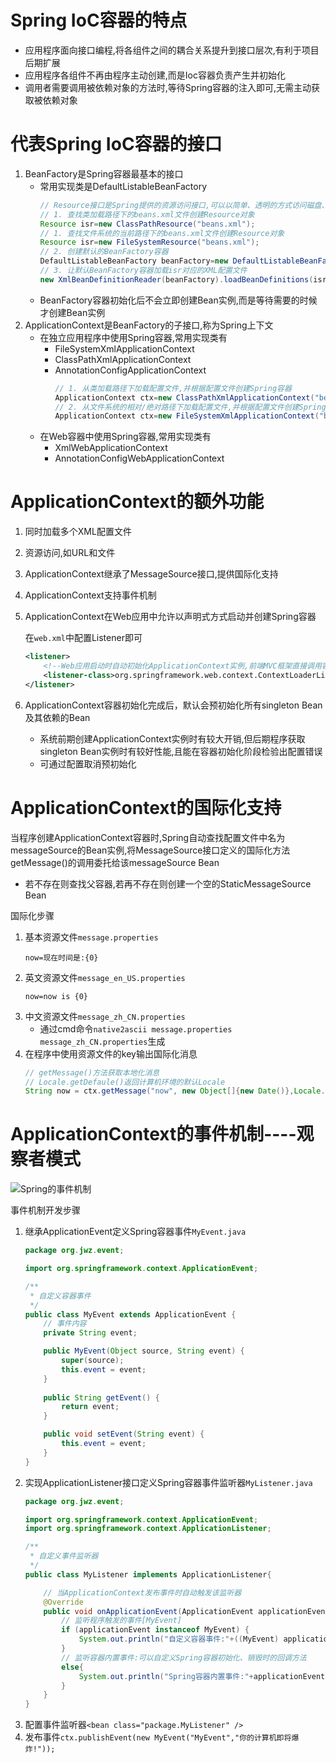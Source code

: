# Spring IoC容器的特点
- 应用程序面向接口编程,将各组件之间的耦合关系提升到接口层次,有利于项目后期扩展
- 应用程序各组件不再由程序主动创建,而是Ioc容器负责产生并初始化
- 调用者需要调用被依赖对象的方法时,等待Spring容器的注入即可,无需主动获取被依赖对象

# 代表Spring IoC容器的接口
1. BeanFactory是Spring容器最基本的接口
    - 常用实现类是DefaultListableBeanFactory
        ```java
        // Resource接口是Spring提供的资源访问接口,可以以简单、透明的方式访问磁盘、类路径以及网络上的资源
        // 1. 查找类加载路径下的beans.xml文件创建Resource对象
        Resource isr=new ClassPathResource("beans.xml");
        // 1. 查找文件系统的当前路径下的beans.xml文件创建Resource对象
        Resource isr=new FileSystemResource("beans.xml");
        // 2. 创建默认的BeanFactory容器
        DefaultListableBeanFactory beanFactory=new DefaultListableBeanFactory();
        // 3. 让默认BeanFactory容器加载isr对应的XML配置文件
        new XmlBeanDefinitionReader(beanFactory).loadBeanDefinitions(isr);
        ```
    - BeanFactory容器初始化后不会立即创建Bean实例,而是等待需要的时候才创建Bean实例
2. ApplicationContext是BeanFactory的子接口,称为Spring上下文
    - 在独立应用程序中使用Spring容器,常用实现类有
        - FileSystemXmlApplicationContext
        - ClassPathXmlApplicationContext
        - AnnotationConfigApplicationContext
            ```java
            // 1. 从类加载路径下加载配置文件,并根据配置文件创建Spring容器
            ApplicationContext ctx=new ClassPathXmlApplicationContext("beans.xml","service.xml");
            // 2. 从文件系统的相对/绝对路径下加载配置文件,并根据配置文件创建Spring容器
            ApplicationContext ctx=new FileSystemXmlApplicationContext("beans.xml");
            ```
    - 在Web容器中使用Spring容器,常用实现类有
        - XmlWebApplicationContext
        - AnnotationConfigWebApplicationContext

# ApplicationContext的额外功能
1. 同时加载多个XML配置文件
2. 资源访问,如URL和文件
3. ApplicationContext继承了MessageSource接口,提供国际化支持
4. ApplicationContext支持事件机制
5. ApplicationContext在Web应用中允许以声明式方式启动并创建Spring容器
    
    在`web.xml`中配置Listener即可
    ```xml
    <listener>
        <!--Web应用启动时自动初始化ApplicationContext实例,前端MVC框架直接调用容器中的Bean即可,无需访问Spring容器本身-->
		<listener-class>org.springframework.web.context.ContextLoaderListener</listener-class>
	</listener>
    ```
6. ApplicationContext容器初始化完成后，默认会预初始化所有singleton Bean及其依赖的Bean
    - 系统前期创建ApplicationContext实例时有较大开销,但后期程序获取singleton Bean实例时有较好性能,且能在容器初始化阶段检验出配置错误
    - 可通过配置取消预初始化

# ApplicationContext的国际化支持
当程序创建ApplicationContext容器时,Spring自动查找配置文件中名为messageSource的Bean实例,将MessageSource接口定义的国际化方法getMessage()的调用委托给该messageSource Bean
- 若不存在则查找父容器,若再不存在则创建一个空的StaticMessageSource Bean

国际化步骤
1. 基本资源文件`message.properties`
    ```
    now=现在时间是:{0}
    ```
2. 英文资源文件`message_en_US.properties`
    ```
    now=now is {0}
    ```
3. 中文资源文件`message_zh_CN.properties`
    - 通过cmd命令`native2ascii message.properties message_zh_CN.properties`生成
4. 在程序中使用资源文件的key输出国际化消息
    ```java
    // getMessage()方法获取本地化消息
    // Locale.getDefaule()返回计算机环境的默认Locale
    String now = ctx.getMessage("now", new Object[]{new Date()},Locale.getDefault(Locale.Category.FORMAT));
    ```
# ApplicationContext的事件机制----观察者模式
![Spring的事件机制](http://note.youdao.com/yws/public/resource/90f5a93f88a72c62f0e6f058d17687b1/xmlnote/921BE4715AF2452489F9B8E91813440B/15345)

事件机制开发步骤
1. 继承ApplicationEvent定义Spring容器事件`MyEvent.java`
    ```java
    package org.jwz.event;

    import org.springframework.context.ApplicationEvent;
    
    /**
     * 自定义容器事件
     */
    public class MyEvent extends ApplicationEvent {
        // 事件内容
        private String event;
    
        public MyEvent(Object source, String event) {
            super(source);
            this.event = event;
        }
        
        public String getEvent() {
            return event;
        }
    
        public void setEvent(String event) {
            this.event = event;
        }
    }

    ```
2. 实现ApplicationListener接口定义Spring容器事件监听器`MyListener.java`
    ```java
    package org.jwz.event;

    import org.springframework.context.ApplicationEvent;
    import org.springframework.context.ApplicationListener;
    
    /**
     * 自定义事件监听器
     */
    public class MyListener implements ApplicationListener{
    
        // 当ApplicationContext发布事件时自动触发该监听器
        @Override
        public void onApplicationEvent(ApplicationEvent applicationEvent) {
            // 监听程序触发的事件[MyEvent]
            if (applicationEvent instanceof MyEvent) {
                System.out.println("自定义容器事件:"+((MyEvent) applicationEvent).getEvent());
            }
            // 监听容器内置事件:可以自定义Spring容器初始化、销毁时的回调方法
            else{
                System.out.println("Spring容器内置事件:"+applicationEvent);
            }
        }
    }
    ```
3. 配置事件监听器`<bean class="package.MyListener" />`
4. 发布事件`ctx.publishEvent(new MyEvent("MyEvent","你的计算机即将爆炸!"));`
